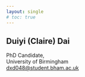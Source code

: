 ```yaml
---
layout: single
# toc: true
---
```


## Duiyi (Claire) Dai

PhD Candidate, <br>
University of Birmingham <br>
dxd048@student.bham.ac.uk
